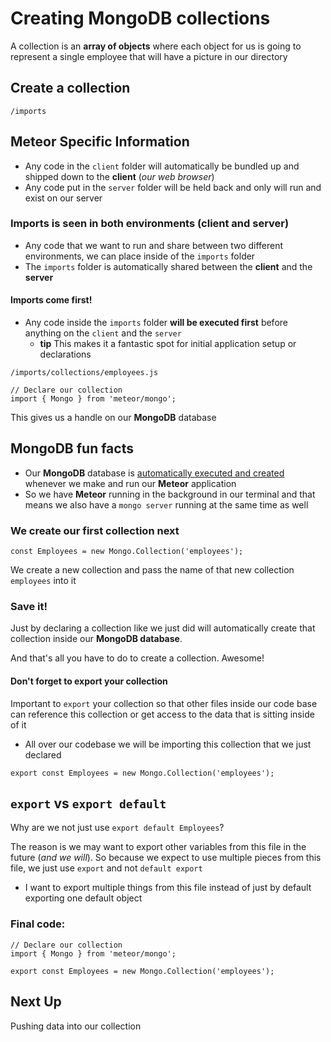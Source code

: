 # Creating MongoDB collections
A collection is an **array of objects** where each object for us is going to represent a single employee that will have a picture in our directory

## Create a collection
`/imports`

## Meteor Specific Information
* Any code in the `client` folder will automatically be bundled up and shipped down to the **client** (_our web browser_)
* Any code put in the `server` folder will be held back and only will run and exist on our server

### Imports is seen in both environments (client and server)
* Any code that we want to run and share between two different environments, we can place inside of the `imports` folder
* The `imports` folder is automatically shared between the **client** and the **server**

#### Imports come first!
* Any code inside the `imports` folder **will be executed first** before anything on the `client` and the `server`
    - **tip** This makes it a fantastic spot for initial application setup or declarations

`/imports/collections/employees.js`

```
// Declare our collection
import { Mongo } from 'meteor/mongo';
```

This gives us a handle on our **MongoDB** database

## MongoDB fun facts
* Our **MongoDB** database is <u>automatically executed and created</u> whenever we make and run our **Meteor** application
* So we have **Meteor** running in the background in our terminal and that means we also have a `mongo server` running at the same time as well

### We create our first collection next
`const Employees = new Mongo.Collection('employees');`

We create a new collection and pass the name of that new collection `employees` into it

### Save it! 
Just by declaring a collection like we just did will automatically create that collection inside our **MongoDB database**. 

And that's all you have to do to create a collection. Awesome!

#### Don't forget to export your collection
Important to `export` your collection so that other files inside our code base can reference this collection or get access to the data that is sitting inside of it

* All over our codebase we will be importing this collection that we just declared

`export const Employees = new Mongo.Collection('employees');`

## `export` vs `export default`
Why are we not just use `export default Employees`?

The reason is we may want to export other variables from this file in the future (_and we will_). So because we expect to use multiple pieces from this file, we just use `export` and not `default export`

* I want to export multiple things from this file instead of just by default exporting one default object

### Final code:
```
// Declare our collection
import { Mongo } from 'meteor/mongo';

export const Employees = new Mongo.Collection('employees');
```

## Next Up
Pushing data into our collection

